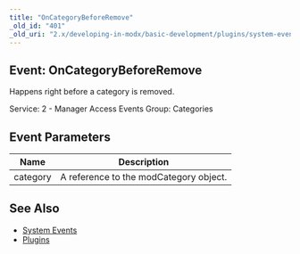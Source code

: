 ```yaml
---
title: "OnCategoryBeforeRemove"
_old_id: "401"
_old_uri: "2.x/developing-in-modx/basic-development/plugins/system-events/oncategorybeforeremove"
---
```


## Event: OnCategoryBeforeRemove

Happens right before a category is removed.

Service: 2 - Manager Access Events 
Group: Categories

## Event Parameters

| Name     | Description                            |
| -------- | -------------------------------------- |
| category | A reference to the modCategory object. |

## See Also

- [System Events](developing-in-modx/basic-development/plugins/system-events "System Events")
- [Plugins](developing-in-modx/basic-development/plugins "Plugins")